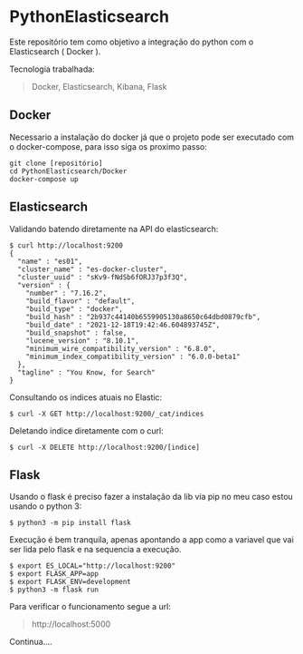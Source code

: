 # PythonElasticsearch

Este repositório tem como objetivo a integração do python com o Elasticsearch ( Docker ).

Tecnologia trabalhada:

> Docker,
> Elasticsearch,
> Kibana,
> Flask

## Docker

Necessario a instalação do docker já que o projeto pode ser executado com o docker-compose, para isso siga os proximo passo:

```
git clone [repositório]
cd PythonElasticsearch/Docker
docker-compose up
```

## Elasticsearch

Validando batendo diretamente na API do elasticsearch:

```
$ curl http://localhost:9200
{
  "name" : "es01",
  "cluster_name" : "es-docker-cluster",
  "cluster_uuid" : "sKv9-fNdSb6fORJ37p3f3Q",
  "version" : {
    "number" : "7.16.2",
    "build_flavor" : "default",
    "build_type" : "docker",
    "build_hash" : "2b937c44140b6559905130a8650c64dbd0879cfb",
    "build_date" : "2021-12-18T19:42:46.604893745Z",
    "build_snapshot" : false,
    "lucene_version" : "8.10.1",
    "minimum_wire_compatibility_version" : "6.8.0",
    "minimum_index_compatibility_version" : "6.0.0-beta1"
  },
  "tagline" : "You Know, for Search"
}
```

Consultando os indices atuais no Elastic:

```
$ curl -X GET http://localhost:9200/_cat/indices
```

Deletando indice diretamente com o curl:

```
$ curl -X DELETE http://localhost:9200/[indice]
```

## Flask

Usando o flask é preciso fazer a instalação da lib via pip no meu caso estou usando o python 3:

```
$ python3 -m pip install flask
```

Execução é bem tranquila, apenas apontando a app como a variavel que vai ser lida pelo flask e na sequencia a execução.

```
$ export ES_LOCAL="http://localhost:9200"
$ export FLASK_APP=app
$ export FLASK_ENV=development
$ python3 -m flask run
```

Para verificar o funcionamento segue a url:

> http://localhost:5000


Continua....